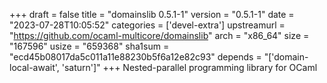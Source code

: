 +++
draft = false
title = "domainslib 0.5.1-1"
version = "0.5.1-1"
date = "2023-07-28T10:05:52"
categories = ['devel-extra']
upstreamurl = "https://github.com/ocaml-multicore/domainslib"
arch = "x86_64"
size = "167596"
usize = "659368"
sha1sum = "ecd45b08017da5c011a11e88230b5f6a12e82c93"
depends = "['domain-local-await', 'saturn']"
+++
Nested-parallel programming library for OCaml